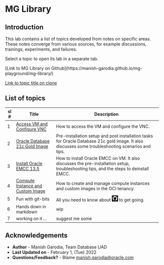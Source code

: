 # MG Library

## Introduction

This lab contains a list of topics developed from notes on specific areas. These notes converge from various sources, for example discussions, trainings, experiments, and failures. 

Select a topic to open its lab in a separate tab.

<!--
- [Access VM and Configure VNC](https://manish-garodia.github.io/mg-playground/topic-title/access-vm-config-vnc/)
- [Compute Instance and Custom Image](https://manish-garodia.github.io/mg-playground/topic-title/compute-instance-custom-image/)
- [Oracle Database 21c Gold Image](https://manish-garodia.github.io/mg-playground/topic-title/install-db-goldimage/)
- [Install Oracle EMCC 13.5](https://manish-garodia.github.io/mg-playground/topic-title/install-emcc/)
-->

<if type="hidden">
[Link to MG Library on Github](https://manish-garodia.github.io/mg-playground/mg-library/)

[Link to topic title on clone](http://127.0.0.1:3001/mg-playground/topic-title/)
</if>

## List of topics

| sl # | Title                         | Description                |
|------|-------------------------------|----------------------------|
| 1    | [Access VM and Configure VNC](https://manish-garodia.github.io/mg-playground/topic-title/access-vm-config-vnc/) | How to access the VM and configure the VNC. |
| 2    | [Oracle Database 21c Gold Image](https://manish-garodia.github.io/mg-playground/topic-title/install-db-goldimage/) | Pre-installation setup and post installation tasks for Oracle Database 21c gold image. It also discusses some troubleshooting scenarios and tips. |
| 3    | [Install Oracle EMCC 13.5](https://manish-garodia.github.io/mg-playground/topic-title/install-emcc/) | How to install Oracle EMCC on VM. It also discusses the pre-installation setup, troubleshooting tips, and the steps to deinstall EMCC. |
| 4    | [Compute Instance and Custom Image](https://manish-garodia.github.io/mg-playground/topic-title/compute-instance-custom-image/) | How to create and manage compute instances and custom images in the OCI tenancy. |
| 5    | Fun with git-bits | All you need to know about ![git](./../images/git-black-small.png) to get going. |
| 6    | Hands down in markdown | wip |
| 7    | working on it ... | suggest me some |

## Acknowledgements

 - **Author** - Manish Garodia, Team Database UAD
 - **Last Updated on** - February 1, (Tue) 2022
 - **Questions/Feedback?** - Blame [manish.garodia@oracle.com](./../intro/files/email.md)
 
 